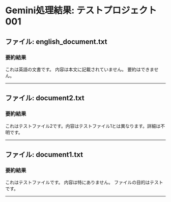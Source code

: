 # Gemini処理結果: テストプロジェクト001

## ファイル: english_document.txt

### 要約結果

これは英語の文書です。
内容は本文に記載されていません。
要約はできません。


---

## ファイル: document2.txt

### 要約結果

これはテストファイル2です。内容はテストファイル1とは異なります。詳細は不明です。


---

## ファイル: document1.txt

### 要約結果

これはテストファイルです。
内容は特にありません。
ファイルの目的はテストです。


---

